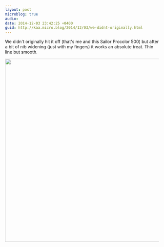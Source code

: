 ```yaml
---
layout: post
microblog: true
audio: 
date: 2014-12-03 23:42:25 +0400
guid: http://kaa.micro.blog/2014/12/03/we-didnt-originally.html
---
```

We didn't originally hit it off (that's me and this Sailor Procolor 500) but after a bit of nib widening (just with my fingers) it works an absolute treat. Thin line but smooth.

<img src="https://micro.kaa.bz/uploads/2018/122b588679.jpg" width="600" height="600" />
